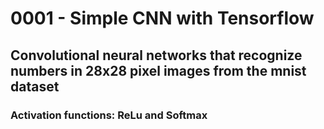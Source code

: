 <h1>0001 - Simple CNN with Tensorflow</h1>

<h2>Convolutional neural networks that recognize numbers in 28x28 pixel images from the mnist dataset</h2>

<h3>Activation functions: 
      ReLu and Softmax
</h3>
